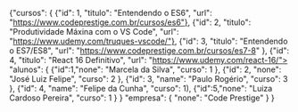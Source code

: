 
{"cursos": {
{"id": 1, "titulo": "Entendendo o ES6", "url": "https://www.codeprestige.com.br/cursos/es6"},
{"id": 2, "titulo": "Produtividade Máxina com o VS Code", "url": "https://www.udemy.com/truques-vscode/"},
{"id": 3, "titulo": "Entendendo o ES7/ES8", "url": "https://www.codeprestige.com.br/cursos/es7-8" },
{"id": 4, "titulo": "React 16 Definitivo", "url": "https://www.udemy.com/react-16/">
"alunos": {
{"id":1,"none": "Marcela da Silva", "curso": 1 },
{"id": 2, "none": "José Luiz Felipe", "curso": 2 },
{"id": 3, "name": "Paulo Rogério", "curso": 3 },
{"id": 4, "name": "Felipe da Cunha", "curso": 1),
{"id":5,"none": "Luiza Cardoso Pereira", "curso": 1 }
}
"empresa": {
"none": "Code Prestige"
}
}

